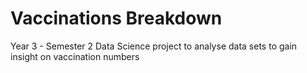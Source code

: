 # Vaccinations Breakdown

Year 3 - Semester 2 Data Science project to analyse data sets to gain insight on vaccination numbers
